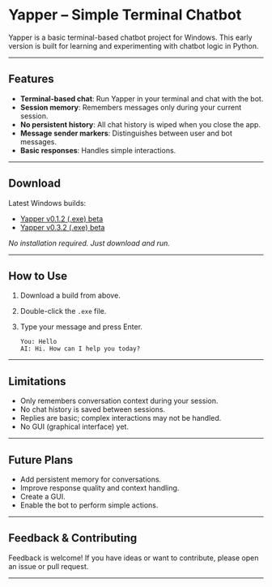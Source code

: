# Yapper – Simple Terminal Chatbot

Yapper is a basic terminal-based chatbot project for Windows. This early version is built for learning and experimenting with chatbot logic in Python.

---

## Features

- **Terminal-based chat**: Run Yapper in your terminal and chat with the bot.
- **Session memory**: Remembers messages only during your current session.
- **No persistent history**: All chat history is wiped when you close the app.
- **Message sender markers**: Distinguishes between user and bot messages.
- **Basic responses**: Handles simple interactions.

---

## Download

Latest Windows builds:

- [Yapper v0.1.2 (.exe) beta](https://github.com/FlamePYB/ChatBot/raw/refs/heads/main/Builds/yapper-v0-1-2-beta.exe)
- [Yapper v0.3.2 (.exe) beta](https://github.com/FlamePYB/ChatBot/raw/refs/heads/main/Builds/yapper-v0-3-2-beta.exe)

_No installation required. Just download and run._

---

## How to Use

1. Download a build from above.
2. Double-click the `.exe` file.
3. Type your message and press Enter.

    ```text
    You: Hello
    AI: Hi. How can I help you today?
    ```

---

## Limitations

- Only remembers conversation context during your session.
- No chat history is saved between sessions.
- Replies are basic; complex interactions may not be handled.
- No GUI (graphical interface) yet.

---

## Future Plans

- Add persistent memory for conversations.
- Improve response quality and context handling.
- Create a GUI.
- Enable the bot to perform simple actions.

---

## Feedback & Contributing

Feedback is welcome! If you have ideas or want to contribute, please open an issue or pull request.

---
